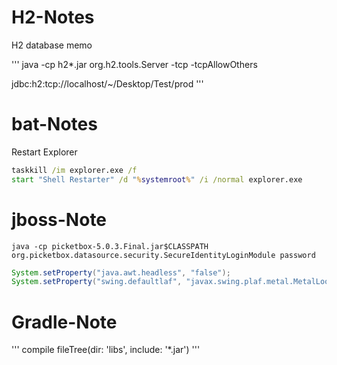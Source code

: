 # H2-Notes
H2 database memo

'''
java -cp h2*.jar org.h2.tools.Server -tcp -tcpAllowOthers

jdbc:h2:tcp://localhost/~/Desktop/Test/prod
'''

# bat-Notes
Restart Explorer
```bat
taskkill /im explorer.exe /f
start "Shell Restarter" /d "%systemroot%" /i /normal explorer.exe
```

# jboss-Note
```
java -cp picketbox-5.0.3.Final.jar$CLASSPATH org.picketbox.datasource.security.SecureIdentityLoginModule password
```

```java
System.setProperty("java.awt.headless", "false");
System.setProperty("swing.defaultlaf", "javax.swing.plaf.metal.MetalLookAndFeel");
```

# Gradle-Note
'''
compile fileTree(dir: 'libs', include: '*.jar')
'''
